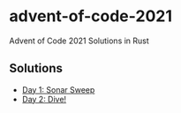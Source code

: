 # advent-of-code-2021

Advent of Code 2021 Solutions in Rust

## Solutions

- [Day 1: Sonar Sweep](day1)
- [Day 2: Dive!](day2)
